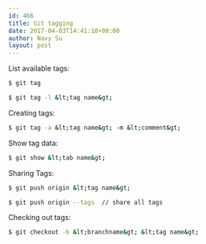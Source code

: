 ```yaml
---
id: 466
title: Git tagging
date: 2017-04-03T14:41:18+00:00
author: Navy Su
layout: post
---
```

List available tags:

```bash
$ git tag

$ git tag -l &lt;tag name&gt;
```

Creating tags:

```bash
$ git tag -a &lt;tag name&gt; -m &lt;comment&gt;
```

Show tag data:

```bash
$ git show &lt;tab name&gt;
```

Sharing Tags:
  

```bash
$ git push origin &lt;tag name&gt;

$ git push origin --tags  // share all tags
```

Checking out tags:

```bash
$ git checkout -b &lt;branchname&gt; &lt;tag name&gt;
```
